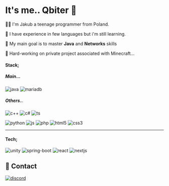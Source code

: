 
# It's me.. Qbiter 👋
👩‍💻 I'm Jakub a teenage programmer from Poland.

🤙 I have experience in few languages but i'm still learning.

🎯 My main goal is to master **Java** and **Networks** skills

🤝 Hard-working on private project associated with Minecraft...

#### Stack;
##### Main...
![java](https://img.shields.io/badge/JAVA-262626?style=for-the-badge&logo=openjdk&logoColor=orange)
![mariadb](https://img.shields.io/badge/mariadb-2e2d64?style=for-the-badge&logo=mariadb)

##### Others..
![c++](https://img.shields.io/badge/C++-262626?style=for-the-badge&logo=cplusplus&logoColor=blue)
![c#](https://img.shields.io/badge/C%23-262626?style=for-the-badge&logo=.net&logoColor=blue)
![ts](https://img.shields.io/badge/typescript-262626?style=for-the-badge&logo=typescript)

![python](https://img.shields.io/badge/PYTHON-262626?style=for-the-badge&logo=python)
![js](https://img.shields.io/badge/JAVASCRIPT-262626?style=for-the-badge&logo=javascript)
![php](https://img.shields.io/badge/php-262626?style=for-the-badge&logo=php)
![html5](https://img.shields.io/badge/HTML5-262626?style=for-the-badge&logo=html5)
![css3](https://img.shields.io/badge/CSS3-262626?style=for-the-badge&logo=css3&logoColor=blue)

-----

#### Tech;
![unity](https://img.shields.io/badge/unity-262626?style=for-the-badge&logo=unity)
![spring-boot](https://img.shields.io/badge/spring-262626?style=for-the-badge&logo=spring)
![react](https://img.shields.io/badge/react-262626?style=for-the-badge&logo=react)
![nextjs](https://img.shields.io/badge/next-0d0d0d?style=for-the-badge&logo=next.js)

## 🔗 Contact
[![discord](https://img.shields.io/badge/qbiter-7289da?style=for-the-badge&logo=discord&logoColor=white)](https://discord.com/users/385119411427606541)
